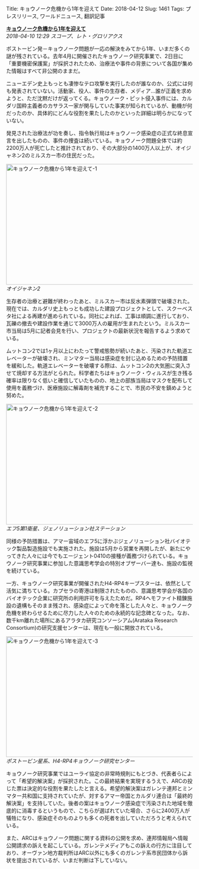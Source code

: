 Title: キョウノーク危機から1年を迎えて
Date: 2018-04-12
Slug: 1461
Tags: プレスリリース, ワールドニュース, 翻訳記事

<p class="lead"><strong><a href="https://community.eveonline.com/news/news-channels/world-news/remembering-the-kyonoke-crisis-one-year-on/">キョウノーク危機から1年を迎えて</a></strong><br/>
<em>2018-04-10 12:29 スコープ、レト・グロリアクス</em></p>
<p>ポストービン発－キョウノーク問題が一応の解決をみてから1年、いまだ多くの謎が残されている。去年4月に開催されたキョウノーク研究事業で、2日目に「重要機密保護案」が採択されたため、治療法や事件の背景について各国が集めた情報はすべて非公開のままだ。</p>
<p>ニューエデン史上もっとも凄惨なテロ攻撃を実行したのが誰なのか、公式には何も発表されていない。活動家、役人、事件の生存者、メディア…誰が正義を求めようと、ただ沈黙だけが返ってくる。キョウノーク・ピット侵入事件には、カルダリ国粋主義者のカサラス一家が関与していた事実が知られているが、動機が何だったのか、具体的にどんな役割を果たしたのかといった詳細は明らかになっていない。</p>
<p>発見された治療法が功を奏し、指令執行局はキョウノーク感染症の正式な終息宣言を出したものの、事件の捜査は続いている。キョウノーク問題全体では約2200万人が死亡したと推計されており、その大部分の1400万人以上が、オイジャネン2のミルスカー市の住民だった。</p>
<p><img alt="キョウノーク危機から1年を迎えて-1" class="alignnone" height="326" src="https://evekatsu.github.io/parrot-archives/images/1461-1.png" width="580"/><br/>
<em>オイジャネン2</em></p>
<p>生存者の治療と避難が終わったあと、ミルスカー市は反水素弾頭で破壊された。現在では、カルダリ史上もっとも成功した建設プロジェクトとして、スクーベスタ社による再建が進められている。同社によれば、工事は順調に進行しており、瓦礫の撤去や建設作業を通じて3000万人の雇用が生まれたという。ミルスカー市当局は5月に記者会見を行い、プロジェクトの最新状況を報告するよう求めている。</p>
<p>ムットコン2では1ヶ月以上にわたって警戒態勢が続いたあと、汚染された軌道エレベーターが破壊され、ミンマター当局は感染症を封じ込めるための予防措置を緩和した。軌道エレベーターを破壊する際は、ムットコン2の大気圏に突入させて焼却する方法がとられた。科学者たちはキョウノーク・ウィルスが生き残る確率は限りなく低いと確信していたものの、地上の部族当局はマスクを配布して使用を義務づけ、医療施設に解毒剤を補充することで、市民の不安を鎮めようと努めた。</p>
<p><img alt="キョウノーク危機から1年を迎えて-2" class="alignnone" height="326" src="https://evekatsu.github.io/parrot-archives/images/1461-2.png" width="580"/><br/>
<em>エフ5第1衛星、ジェノリューション社ステーション</em></p>
<p>同様の予防措置は、アマー宙域のエフ5に浮かぶジェノリューション社バイオテック製品製造施設でも実施された。施設は5月から営業を再開したが、新たにやってきた人々には今でもエージェント0410の接種が義務づけられている。キョウノーク研究事業に参加した意識思考学会の特別オブザーバー達も、施設の監視を続けている。</p>
<p>一方、キョウノーク研究事業が開催されたH4-RP4キープスターは、依然として活気に満ちている。カプセラの寄港は制限されたものの、意識思考学会が各国のバイオテック企業に研究所の利用許可を与えたためだ。RP4ヘモファイト精錬施設の遺構もそのまま残され、感染症によって命を落とした人々と、キョウノーク危機を終わらせるために尽力した人々のための永続的な記念碑となった。なお、数千km離れた場所にあるアラタカ研究コンソーシアム(Arataka Research Consortium)の研究支援センターは、現在も一般に開放されている。</p>
<p><img alt="キョウノーク危機から1年を迎えて-3" class="alignnone" height="326" src="https://evekatsu.github.io/parrot-archives/images/1461-3.png" width="580"/><br/>
<em>ポストービン星系、H4-RP4キョウノーク研究センター</em></p>
<p>キョウノーク研究事業ではユーライ協定の非常時規則にもとづき、代表者らによって「希望的解決案」が採択された。この最終結果を実現するうえで、ARCの投じた票は決定的な役割を果たしたと言える。希望的解決案はガレンテ連邦とミンマター共和国に支持されていたが、対するアマー帝国とカルダリ連合は「最終的解決案」を支持していた。後者の案はキョウノーク感染症で汚染された地域を徹底的に消毒するというもので、こちらが選ばれていた場合、さらに2400万人が犠牲になり、感染症そのものよりも多くの死者を出していただろうと考えられている。</p>
<p>また、ARCはキョウノーク問題に関する資料の公開を求め、連邦情報局へ情報公開請求の訴えを起こしている。ガレンテメディアもこの訴えの行方に注目しており、オーヴァン地方裁判所はARC以外にも多くのガレンテ系市民団体から訴状を提出されているが、いまだ判断は下していない。</p>

